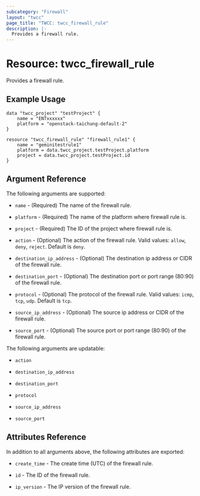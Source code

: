 ```yaml
---
subcategory: "Firewall"
layout: "twcc"
page_title: "TWCC: twcc_firewall_rule"
description: |-
  Provides a firewall rule.
---
```


# Resource: twcc_firewall_rule

Provides a firewall rule.

## Example Usage

```hcl
data "twcc_project" "testProject" {
    name = "ENTxxxxxx"
    platform = "openstack-taichung-default-2"
}

resource "twcc_firewall_rule" "firewall_rule1" {
    name = "geminitestrule1"
    platform = data.twcc_project.testProject.platform
    project = data.twcc_project.testProject.id
}
```

## Argument Reference

The following arguments are supported:

* `name` - (Required) The name of the firewall rule.

* `platform` - (Required) The name of the platform where firewall rule is.

* `project` - (Required) The ID of the project where firewall rule is.

* `action` - (Optional) The action of the firewall rule. Valid values: `allow`, `deny`, `reject`. Default is `deny`.

* `destination_ip_address` - (Optional) The destination ip address or CIDR of the firewall rule.

* `destination_port` - (Optional) The destination port or port range (80:90) of the firewall rule.

* `protocol` - (Optional) The protocol of the firewall rule. Valid values: `icmp`, `tcp`, `udp`. Default is `tcp`.

* `source_ip_address` - (Optional) The source ip address or CIDR of the firewall rule.

* `source_port` - (Optional) The source port or port range (80:90) of the firewall rule.

The following arguments are updatable:

* `action`

* `destination_ip_address`

* `destination_port`

* `protocol`

* `source_ip_address`

* `source_port`

## Attributes Reference

In addition to all arguments above, the following attributes are exported:

* `create_time` - The create time (UTC) of the firewall rule.

* `id` - The ID of the firewall rule.

* `ip_version` - The IP version of the firewall rule.
